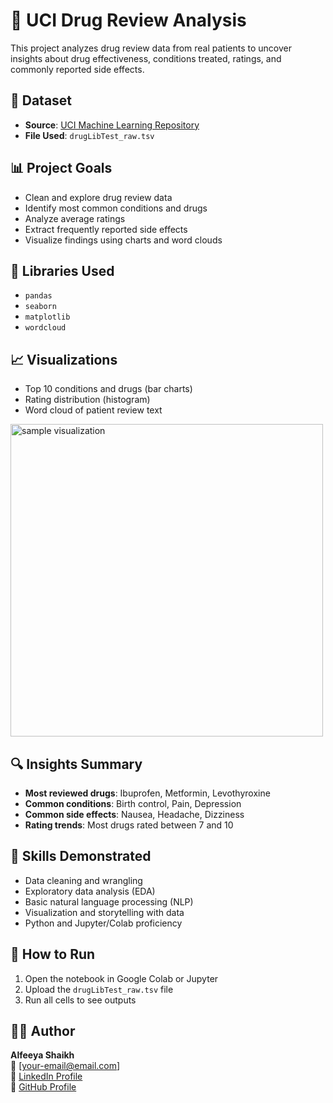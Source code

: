 # 💊 UCI Drug Review Analysis

This project analyzes drug review data from real patients to uncover insights about drug effectiveness, conditions treated, ratings, and commonly reported side effects.


## 📂 Dataset

- **Source**: [UCI Machine Learning Repository](https://archive.ics.uci.edu/ml/datasets/Drug+Review+Dataset+(Drugs.com))
- **File Used**: `drugLibTest_raw.tsv`


## 📊 Project Goals

- Clean and explore drug review data
- Identify most common conditions and drugs
- Analyze average ratings
- Extract frequently reported side effects
- Visualize findings using charts and word clouds


## 🧪 Libraries Used

- `pandas`
- `seaborn`
- `matplotlib`
- `wordcloud`


## 📈 Visualizations

- Top 10 conditions and drugs (bar charts)
- Rating distribution (histogram)
- Word cloud of patient review text

<img src="preview.png" width="500" alt="sample visualization" />


## 🔍 Insights Summary

- **Most reviewed drugs**: Ibuprofen, Metformin, Levothyroxine
- **Common conditions**: Birth control, Pain, Depression
- **Common side effects**: Nausea, Headache, Dizziness
- **Rating trends**: Most drugs rated between 7 and 10


## 🧠 Skills Demonstrated

- Data cleaning and wrangling
- Exploratory data analysis (EDA)
- Basic natural language processing (NLP)
- Visualization and storytelling with data
- Python and Jupyter/Colab proficiency


## 📁 How to Run

1. Open the notebook in Google Colab or Jupyter
2. Upload the `drugLibTest_raw.tsv` file
3. Run all cells to see outputs


## 👩‍💻 Author

**Alfeeya Shaikh**  
📧 [your-email@email.com]  
🔗 [LinkedIn Profile](https://linkedin.com/in/yourprofile)  
🔗 [GitHub Profile](https://github.com/Alfeeya)

